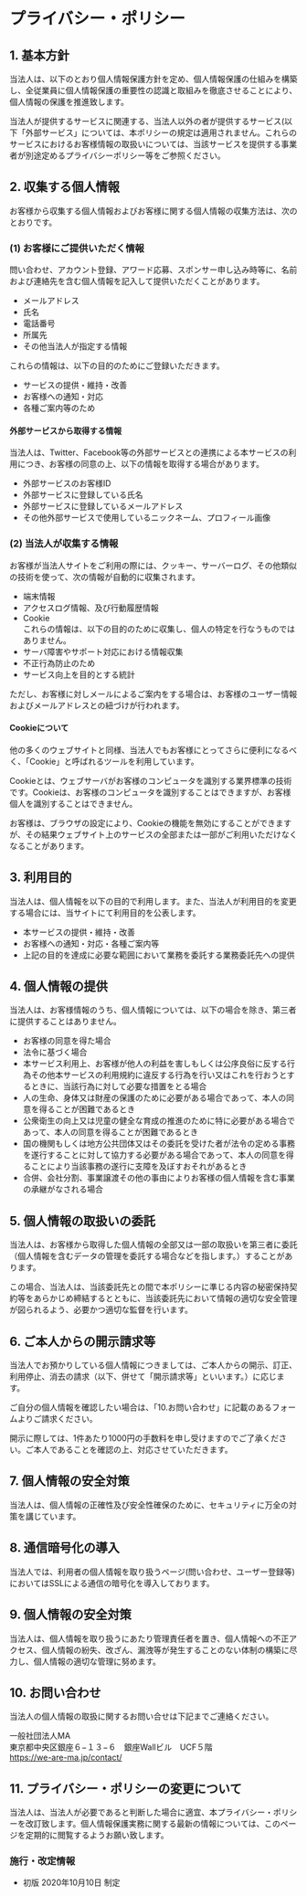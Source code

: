 # プライバシー・ポリシー

## 1. 基本方針

当法人は、以下のとおり個人情報保護方針を定め、個人情報保護の仕組みを構築し、全従業員に個人情報保護の重要性の認識と取組みを徹底させることにより、個人情報の保護を推進致します。

当法人が提供するサービスに関連する、当法人以外の者が提供するサービス(以下「外部サービス」については、本ポリシーの規定は適用されません。これらのサービスにおけるお客様情報の取扱いについては、当該サービスを提供する事業者が別途定めるプライバシーポリシー等をご参照ください。

## 2. 収集する個人情報

お客様から収集する個人情報およびお客様に関する個人情報の収集方法は、次のとおりです。

### (1) お客様にご提供いただく情報

問い合わせ、アカウント登録、アワード応募、スポンサー申し込み時等に、名前および連絡先を含む個人情報を記入して提供いただくことがあります。

- メールアドレス
- 氏名
- 電話番号
- 所属先
- その他当法人が指定する情報

これらの情報は、以下の目的のためにご登録いただきます。

- サービスの提供・維持・改善
- お客様への通知・対応
- 各種ご案内等のため

#### 外部サービスから取得する情報

当法人は、Twitter、Facebook等の外部サービスとの連携による本サービスの利用につき、お客様の同意の上、以下の情報を取得する場合があります。

- 外部サービスのお客様ID
- 外部サービスに登録している氏名
- 外部サービスに登録しているメールアドレス
- その他外部サービスで使用しているニックネーム、プロフィール画像

### (2) 当法人が収集する情報

お客様が当法人サイトをご利用の際には、クッキー、サーバーログ、その他類似の技術を使って、次の情報が自動的に収集されます。

- 端末情報
- アクセスログ情報、及び行動履歴情報
- Cookie <br>
これらの情報は、以下の目的のために収集し、個人の特定を行なうものではありません。
- サーバ障害やサポート対応における情報収集
- 不正行為防止のため
- サービス向上を目的とする統計

ただし、お客様に対しメールによるご案内をする場合は、お客様のユーザー情報およびメールアドレスとの紐づけが行われます。

#### Cookieについて

他の多くのウェブサイトと同様、当法人でもお客様にとってさらに便利になるべく、「Cookie」と呼ばれるツールを利用しています。

Cookieとは、ウェブサーバがお客様のコンピュータを識別する業界標準の技術です。Cookieは、お客様のコンピュータを識別することはできますが、お客様個人を識別することはできません。

お客様は、ブラウザの設定により、Cookieの機能を無効にすることができますが、その結果ウェブサイト上のサービスの全部または一部がご利用いただけなくなることがあります。

## 3. 利用目的

当法人は、個人情報を以下の目的で利用します。また、当法人が利用目的を変更する場合には、当サイトにて利用目的を公表します。

- 本サービスの提供・維持・改善
- お客様への通知・対応・各種ご案内等
- 上記の目的を達成に必要な範囲において業務を委託する業務委託先への提供

## 4. 個人情報の提供
当法人は、お客様情報のうち、個人情報については、以下の場合を除き、第三者に提供することはありません。

- お客様の同意を得た場合
- 法令に基づく場合
- 本サービス利用上、お客様が他人の利益を害しもしくは公序良俗に反する行為その他本サービスの利用規約に違反する行為を行い又はこれを行おうとするときに、当該行為に対して必要な措置をとる場合
- 人の生命、身体又は財産の保護のために必要がある場合であって、本人の同意を得ることが困難であるとき
- 公衆衛生の向上又は児童の健全な育成の推進のために特に必要がある場合であって、本人の同意を得ることが困難であるとき
- 国の機関もしくは地方公共団体又はその委託を受けた者が法令の定める事務を遂行することに対して協力する必要がある場合であって、本人の同意を得ることにより当該事務の遂行に支障を及ぼすおそれがあるとき
- 合併、会社分割、事業譲渡その他の事由によりお客様の個人情報を含む事業の承継がなされる場合

## 5. 個人情報の取扱いの委託

当法人は、お客様から取得した個人情報の全部又は一部の取扱いを第三者に委託（個人情報を含むデータの管理を委託する場合などを指します。）することがあります。

この場合、当法人は、当該委託先との間で本ポリシーに準じる内容の秘密保持契約等をあらかじめ締結するとともに、当該委託先において情報の適切な安全管理が図られるよう、必要かつ適切な監督を行います。

## 6. ご本人からの開示請求等

当法人でお預かりしている個人情報につきましては、ご本人からの開示、訂正、利用停止、消去の請求（以下、併せて「開示請求等」といいます。）に応じます。

ご自分の個人情報を確認したい場合は、「10.お問い合わせ」に記載のあるフォームよりご請求ください。

開示に際しては、1件あたり1000円の手数料を申し受けますのでご了承ください。ご本人であることを確認の上、対応させていただきます。

## 7. 個人情報の安全対策

当法人は、個人情報の正確性及び安全性確保のために、セキュリティに万全の対策を講じています。

## 8. 通信暗号化の導入

当法人では、利用者の個人情報を取り扱うページ(問い合わせ、ユーザー登録等) においてはSSLによる通信の暗号化を導入しております。

## 9. 個人情報の安全対策

当法人は、個人情報を取り扱うにあたり管理責任者を置き、個人情報への不正アクセス、個人情報の紛失、改ざん、漏洩等が発生することのない体制の構築に尽力し、個人情報の適切な管理に努めます。

## 10. お問い合わせ

当法人の個人情報の取扱に関するお問い合せは下記までご連絡ください。

一般社団法人MA<br>
東京都中央区銀座６−１３−６　銀座Wallビル　UCF５階<br>
https://we-are-ma.jp/contact/

## 11. プライバシー・ポリシーの変更について

当法人は、当法人が必要であると判断した場合に適宜、本プライバシー・ポリシーを改訂致します。個人情報保護実務に関する最新の情報については、このページを定期的に閲覧するようお願い致します。

### 施行・改定情報

- 初版 2020年10月10日 制定
